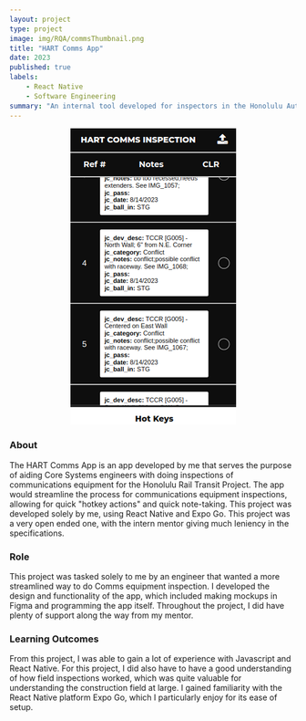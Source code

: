 ```yaml
---
layout: project
type: project
image: img/RQA/commsThumbnail.png
title: "HART Comms App"
date: 2023
published: true
labels:
    - React Native
    - Software Engineering
summary: "An internal tool developed for inspectors in the Honolulu Authority for Rapid Transportation"
---
```

<p align="center">
    <img src="../img/RQA/commsInspection.png">
</p>

### About 
The HART Comms App is an app developed by me that serves the purpose of aiding Core Systems engineers with doing inspections of communications equipment for the Honolulu Rail Transit Project. The app would streamline the process for communications equipment inspections, allowing for quick "hotkey actions" and quick note-taking. This project was developed solely by me, using React Native and Expo Go. This project was a very open ended one, with the intern mentor giving much leniency in the specifications. 

### Role
This project was tasked solely to me by an engineer that wanted a more streamlined way to do Comms equipment inspection. I developed the design and functionality of the app, which included making mockups in Figma and programming the app itself. Throughout the project, I did have plenty of support along the way from my mentor.

### Learning Outcomes
From this project, I was able to gain a lot of experience with Javascript and React Native. For this project, I did also have to have a good understanding of how field inspections worked, which was quite valuable for understanding the construction field at large. I gained familiarity with the React Native platform Expo Go, which I particularly enjoy for its ease of setup.
